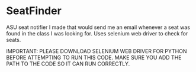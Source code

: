 # SeatFinder
ASU seat notifier I made that would send me an email whenever a seat was found in the class I was looking for. Uses selenium web driver to check for seats.

IMPORTANT:
PLEASE DOWNLOAD SELENIUM WEB DRIVER FOR PYTHON BEFORE ATTEMPTING TO RUN THIS CODE. MAKE SURE YOU ADD THE PATH TO THE CODE SO IT CAN RUN CORRECTLY.
